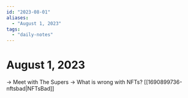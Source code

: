 ```yaml
---
id: "2023-08-01"
aliases:
  - "August 1, 2023"
tags:
  - "daily-notes"
---
```


# August 1, 2023

-> Meet with The Supers
-> What is wrong with NFTs? [[1690899736-nftsbad|NFTsBad]]
